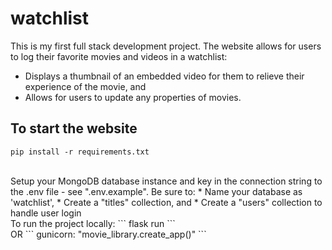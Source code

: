 # watchlist
This is my first full stack development project. The website allows for users to log their favorite movies and videos in a watchlist:
* Displays a thumbnail of an embedded video for them to relieve their experience of the movie, and 
* Allows for users to update any properties of movies.

## To start the website
```
pip install -r requirements.txt
```

<br>
Setup your MongoDB database instance and key in the connection string to the .env file - see ".env.example". Be sure to:
* Name your database as 'watchlist', 
* Create a "titles" collection, and
* Create a "users" collection to handle user login
<br>
To run the project locally:
```
flask run
```
<br> OR
```
gunicorn: "movie_library.create_app()"
```
<br>